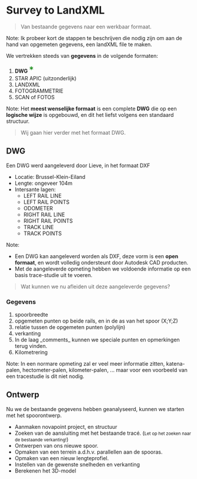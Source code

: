 # Survey to LandXML

> Van bestaande gegevens naar een werkbaar formaat.

Note:
Ik probeer kort de stappen te beschrijven die nodig zijn om aan de hand van opgemeten gegevens, een landXML file te maken.

<!--s-->

We vertrekken steeds van **gegevens** in de volgende formaten:

<ol>
    <li>
        <b>DWG</b>
        <span style="color:green; font-size: 175%;">*</span> <!-- .element: class="fragment" data-fragment-index="5" -->
    </li>
    <li>STAR APIC (uitzonderlijk)</li> <!-- .element: class="fragment" data-fragment-index="1" -->
    <li>LANDXML</li> <!-- .element: class="fragment" data-fragment-index="2" -->
    <li>FOTOGRAMMETRIE</li> <!-- .element: class="fragment" data-fragment-index="3" -->
    <li>SCAN of FOTOS</li> <!-- .element: class="fragment" data-fragment-index="4" -->
</ol>

Note:
Het **meest wenselijke formaat** is een complete **DWG** die op een **logische wijze** is opgebouwd, en dit het liefst volgens een standaard structuur.

<!--v-->

> Wij gaan hier verder met het formaat DWG.

<!--s-->

## DWG

Een DWG werd aangeleverd door Lieve, in het formaat DXF

-   Locatie: Brussel-Klein-Eiland
-   Lengte: ongeveer 104m
-   Intersante lagen:
    -   LEFT RAIL LINE
    -   LEFT RAIL POINTS
    -   ODOMETER
    -   RIGHT RAIL LINE
    -   RIGHT RAIL POINTS
    -   TRACK LINE
    -   TRACK POINTS

Note:

-   Een DWG kan aangeleverd worden als DXF, deze vorm is een **open formaat**, en wordt volledig ondersteunt door Autodesk CAD producten.
-   Met de aangeleverde opmeting hebben we voldoende informatie op een basis trace-studie uit te voeren.

<!--v-->

> Wat kunnen we nu afleiden uit deze aangeleverde gegevens?

### Gegevens <!-- .element: class="fragment" data-fragment-index="0" -->
<ol> <!-- .element: class="fragment" data-fragment-index="0" -->
    <li>spoorbreedte</li> <!-- .element: class="fragment" data-fragment-index="0" -->
    <li>opgemeten punten op beide rails, en in de as van het spoor (X;Y;Z)</li> <!-- .element: class="fragment" data-fragment-index="1" -->
    <li>relatie tussen de opgemeten punten (polylijn)</li> <!-- .element: class="fragment" data-fragment-index="2" -->
    <li>verkanting</li> <!-- .element: class="fragment" data-fragment-index="3" -->
    <li>In de laag _comments_ kunnen we speciale punten en opmerkingen terug vinden.</li> <!-- .element: class="fragment" data-fragment-index="4" -->
    <li>Kilometrering</li> <!-- .element: class="fragment" data-fragment-index="5" -->
</ol>

Note:
In een normare opmeting zal er veel meer informatie zitten, katena-palen, hectometer-palen, kilometer-palen, ... maar voor een voorbeeld van een tracestudie is dit niet nodig.

<!--s-->

## Ontwerp
Nu we de bestaande gegevens hebben geanalyseerd, kunnen we starten met het spoorontwerp.

-   Aanmaken novapoint project, en structuur
-   Zoeken van de aansluiting met het bestaande tracé. (<small>Let op het zoeken naar de bestaande verkanting!</small>)
-   Ontwerpen van ons nieuwe spoor.
-   Opmaken van een terrein a.d.h.v. parallellen aan de spooras.
-   Opmaken van een nieuw lengteprofiel.
-   Instellen van de gewenste snelheden en verkanting
-   Berekenen het 3D-model

